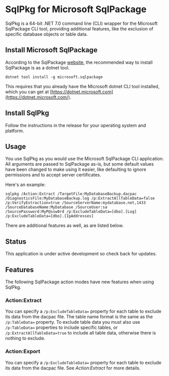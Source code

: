 # SqlPkg for Microsoft SqlPackage

SqlPkg is a 64-bit .NET 7.0 command line (CLI) wrapper for the Microsoft SqlPackage CLI tool, providing additional features, like the exclusion of specific database objects or table data.

## Install Microsoft SqlPackage

According to the SqlPackage [website](https://learn.microsoft.com/en-us/sql/tools/sqlpackage/sqlpackage), the recommended way to install SqlPackage is as a dotnet tool.

```
dotnet tool install -g microsoft.sqlpackage
```

This requires that you already have the Microsoft dotnet CLI tool installed, which you can get at [https://dotnet.microsoft.com](https://dotnet.microsoft.com/).

## Install SqlPkg

Follow the instructions in the release for your operating system and platform.

## Usage

You use SqlPkg as you would use the Microsoft SqlPackage CLI application. All arguments are passed to SqlPackage as-is, but some default values have been changed to make using it easier, like defaulting to ignore permissions and to accept server certificates.

Here's an example:

```
sqlpkg /Action:Extract /TargetFile:MyDatabaseBackup.dacpac /DiagnosticsFile:MyDatabaseBackup.log /p:ExtractAllTableData=false /p:VerifyExtraction=true /SourceServerName:mydatabase.net,1433 /SourceDatabaseName:MyDatabase /SourceUser:sa /SourcePassword:MyP@ssw0rd /p:ExcludeTableData=[dbo].[Log] /p:ExcludeTableData=[dbo].[IpAddresses]
```

There are additional features as well, as are listed below.

## Status

This application is under active development so check back for updates.

## Features

The following SqlPackage action modes have new features when using SqlPkg.

### Action:Extract

You can specify a `/p:ExcludeTableData=` property for each table to exclude its data from the dacpac file. The table name format is the same as the `/p:TableData=` property. To exclude table data you must also use `/p:TableData=` properties to include specific tables, or `/p:ExtractAllTableData=true` to include all table data, otherwise there is nothing to exclude.

### Action:Export

You can specify a `/p:ExcludeTableData=` property for each table to exclude its data from the dacpac file. See *Action:Extract* for more details.
